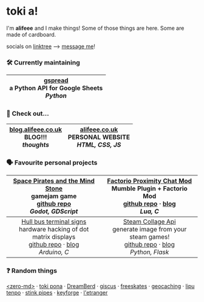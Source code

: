 # toki a!

I'm **alifeee** and I make things! Some of those things are here. Some are made of cardboard.

socials on [linktree](https://linktr.ee/alifeee) --> [message me](https://linktr.ee/alifeee)!

### 🛠 Currently maintaining

| [gspread][gspread] <br> a Python API for Google Sheets <br> *Python*|
| --- |

[gspread]: https://github.com/burnash/gspread

### 👀 Check out...

| [blog.alifeee.co.uk](https://blog.alifeee.co.uk) <br> BLOG!!! <br> *thoughts* | [alifeee.co.uk](https://alifeee.co.uk) <br> PERSONAL WEBSITE <br> *HTML, CSS, JS* |
| --- | --- |

### 🗣 Favourite personal projects

| [Space Pirates and the Mind Stone][space-pirates] <br> gamejam game <br> [github repo][space-pirates#gh] <br> *Godot, GDScript* | [Factorio Proximity Chat Mod][factorio prox chat] <br> Mumble Plugin + Factorio Mod <br> [github repo][factorio prox chat#gh] · [blog][factorio prox chat#blog] <br> *Lua, C* |
| :-: | :-: |
| [Hull bus terminal signs][hull bus signs] <br> hardware hacking of dot matrix displays <br> [github repo][hull bus signs#gh] · [blog][hull bus signs#blog] <br> *Arduino, C* | [Steam Collage Api] <br> generate image from your steam games! <br> [github repo][Steam Collage Api#gh] · [blog][Steam Collage Api#blog] <br> *Python, Flask* |

[space-pirates]: https://alifeee.itch.io/space-pirates-and-the-mind-stone
[space-pirates#gh]: https://github.com/alifeee/space-pirates
[Steam Collage Api]: https://alifeee.co.uk/steam_mosaic/
[Steam Collage Api#gh]: https://github.com/alifeee/steam_collage_api
[Steam Collage Api#blog]: https://blog.alifeee.co.uk/steam-collage-api/
[hull bus signs]: https://blog.alifeee.co.uk/hull-bus-sign/
[hull bus signs#gh]: https://github.com/ConnectedHumber/Bus-Terminal-Signs
[hull bus signs#blog]: https://blog.alifeee.co.uk/hull-bus-sign/
[factorio prox chat]: https://mods.factorio.com/mod/proximity-voice-chat
[factorio prox chat#gh]: https://github.com/alifeee/Factorio-Proximity-Voice-Chat/
[factorio prox chat#blog]: https://blog.alifeee.co.uk/factorio-proximity-chat/

### ❓ Random things

[\<zero-md\>] · [toki pona] · [DreamBerd] · [giscus] · [freeskates] · [geocaching] · [lipu tenpo] · [stink pipes] · [keyforge] · [l'etranger]

[\<zero-md\>]: https://github.com/zerodevx/zero-md
[toki pona]: https://tokipona.org/
[freeskates]: https://www.jmkride.com/
[geocaching]: https://www.geocaching.com/play
[stink pipes]: https://www.designingbuildings.co.uk/wiki/Stink_pipes
[keyforge]: https://keyforging.com/
[l'etranger]: https://www.youtube.com/watch?v=zcHDMXhTlg0
[lipu tenpo]: https://linktr.ee/liputenpo
[DreamBerd]: https://github.com/TodePond/DreamBerd
[giscus]: https://github.com/giscus/giscus
